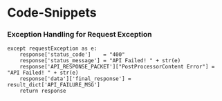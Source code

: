 # Code-Snippets

### Exception Handling for Request Exception
```
except requestException as e:
    response['status_code']    = "400"
    response['status_message'] = "API Failed! " + str(e)
    response['API_RESPONSE_PACKET']["PostProcessorContent Error"] = "API Failed! " + str(e)
    response['data']['final_response'] = result_dict['API_FAILURE_MSG']
    return response
```
